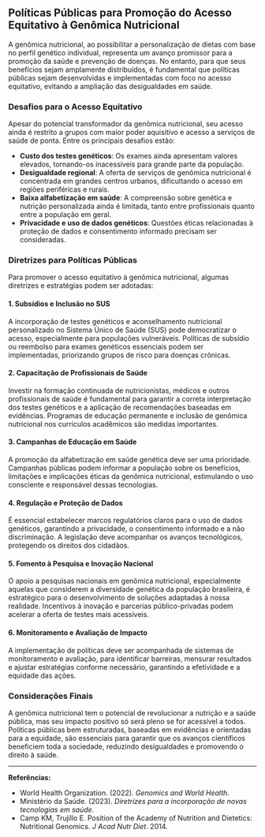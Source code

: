 
## Políticas Públicas para Promoção do Acesso Equitativo à Genômica Nutricional

A genômica nutricional, ao possibilitar a personalização de dietas com base no perfil genético individual, representa um avanço promissor para a promoção da saúde e prevenção de doenças. No entanto, para que seus benefícios sejam amplamente distribuídos, é fundamental que políticas públicas sejam desenvolvidas e implementadas com foco no acesso equitativo, evitando a ampliação das desigualdades em saúde.

### Desafios para o Acesso Equitativo

Apesar do potencial transformador da genômica nutricional, seu acesso ainda é restrito a grupos com maior poder aquisitivo e acesso a serviços de saúde de ponta. Entre os principais desafios estão:

- **Custo dos testes genéticos**: Os exames ainda apresentam valores elevados, tornando-os inacessíveis para grande parte da população.
- **Desigualdade regional**: A oferta de serviços de genômica nutricional é concentrada em grandes centros urbanos, dificultando o acesso em regiões periféricas e rurais.
- **Baixa alfabetização em saúde**: A compreensão sobre genética e nutrição personalizada ainda é limitada, tanto entre profissionais quanto entre a população em geral.
- **Privacidade e uso de dados genéticos**: Questões éticas relacionadas à proteção de dados e consentimento informado precisam ser consideradas.

### Diretrizes para Políticas Públicas

Para promover o acesso equitativo à genômica nutricional, algumas diretrizes e estratégias podem ser adotadas:

#### 1. **Subsídios e Inclusão no SUS**

A incorporação de testes genéticos e aconselhamento nutricional personalizado no Sistema Único de Saúde (SUS) pode democratizar o acesso, especialmente para populações vulneráveis. Políticas de subsídio ou reembolso para exames genéticos essenciais podem ser implementadas, priorizando grupos de risco para doenças crônicas.

#### 2. **Capacitação de Profissionais de Saúde**

Investir na formação continuada de nutricionistas, médicos e outros profissionais de saúde é fundamental para garantir a correta interpretação dos testes genéticos e a aplicação de recomendações baseadas em evidências. Programas de educação permanente e inclusão de genômica nutricional nos currículos acadêmicos são medidas importantes.

#### 3. **Campanhas de Educação em Saúde**

A promoção da alfabetização em saúde genética deve ser uma prioridade. Campanhas públicas podem informar a população sobre os benefícios, limitações e implicações éticas da genômica nutricional, estimulando o uso consciente e responsável dessas tecnologias.

#### 4. **Regulação e Proteção de Dados**

É essencial estabelecer marcos regulatórios claros para o uso de dados genéticos, garantindo a privacidade, o consentimento informado e a não discriminação. A legislação deve acompanhar os avanços tecnológicos, protegendo os direitos dos cidadãos.

#### 5. **Fomento à Pesquisa e Inovação Nacional**

O apoio a pesquisas nacionais em genômica nutricional, especialmente aquelas que considerem a diversidade genética da população brasileira, é estratégico para o desenvolvimento de soluções adaptadas à nossa realidade. Incentivos à inovação e parcerias público-privadas podem acelerar a oferta de testes mais acessíveis.

#### 6. **Monitoramento e Avaliação de Impacto**

A implementação de políticas deve ser acompanhada de sistemas de monitoramento e avaliação, para identificar barreiras, mensurar resultados e ajustar estratégias conforme necessário, garantindo a efetividade e a equidade das ações.

### Considerações Finais

A genômica nutricional tem o potencial de revolucionar a nutrição e a saúde pública, mas seu impacto positivo só será pleno se for acessível a todos. Políticas públicas bem estruturadas, baseadas em evidências e orientadas para a equidade, são essenciais para garantir que os avanços científicos beneficiem toda a sociedade, reduzindo desigualdades e promovendo o direito à saúde.

---
**Referências:**
- World Health Organization. (2022). *Genomics and World Health*.
- Ministério da Saúde. (2023). *Diretrizes para a incorporação de novas tecnologias em saúde*.
- Camp KM, Trujillo E. Position of the Academy of Nutrition and Dietetics: Nutritional Genomics. *J Acad Nutr Diet*. 2014.
```
